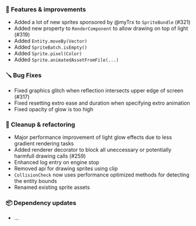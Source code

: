 ### 🚀 Features & improvements

- Added a lot of new sprites sponsored by @myTrx to `SpriteBundle` (#321)
- Added new property to `RenderComponent` to allow drawing on top of light (#319)
- Added `Entity.moveBy(Vector)`
- Added `SpriteBatch.isEmpty()`
- Added `Sprite.pixel(Color)`
- Added `Sprite.animatedAssetFromFile(...)`

### 🪛 Bug Fixes

- Fixed graphics glitch when reflection intersects upper edge of screen (#317)
- Fixed resetting extro ease and duration when specifying extro animation
- Fixed opacity of glow is too high

### 🧽 Cleanup & refactoring

- Major performance improvement of light glow effects due to less gradient rendering tasks
- Added renderer decorator to block all uneccessary or potentially harmfull drawing calls (#259)
- Enhanced log entry on engine stop
- Removed api for drawing sprites using clip
- `CollisionCheck` now uses performance optimized methods for detecting the entity bounds
- Renamed existing sprite assets

### 📦 Dependency updates

- ...